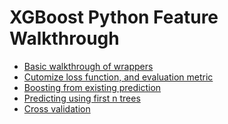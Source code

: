 XGBoost Python Feature Walkthrough
====
* [Basic walkthrough of wrappers](basic_walkthrough.py) 
* [Cutomize loss function, and evaluation metric](custom_objective.py)
* [Boosting from existing prediction](boost_from_prediction.py)
* [Predicting using first n trees](predict_first_ntree.py)
* [Cross validation](cross_validation.py)
